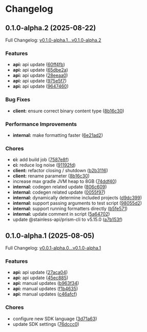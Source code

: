 # Changelog

## 0.1.0-alpha.2 (2025-08-22)

Full Changelog: [v0.1.0-alpha.1...v0.1.0-alpha.2](https://github.com/dataleonlabs/dataleon-java/compare/v0.1.0-alpha.1...v0.1.0-alpha.2)

### Features

* **api:** api update ([60ff4fb](https://github.com/dataleonlabs/dataleon-java/commit/60ff4fb16efe55d66bab4629ea73b1ce68bf2998))
* **api:** api update ([65dbe2a](https://github.com/dataleonlabs/dataleon-java/commit/65dbe2a961af2567e59a99648536b25d7b4b6008))
* **api:** api update ([28eeaa0](https://github.com/dataleonlabs/dataleon-java/commit/28eeaa0ef8271086485a4f252f028a3044cbac66))
* **api:** api update ([975e5f7](https://github.com/dataleonlabs/dataleon-java/commit/975e5f7b79d8a0ad3658f8664f10a3136f0d0dbe))
* **api:** api update ([9647460](https://github.com/dataleonlabs/dataleon-java/commit/9647460913ee8775c7cc84d39df6402989b7cee9))


### Bug Fixes

* **client:** ensure correct binary content type ([8b16c30](https://github.com/dataleonlabs/dataleon-java/commit/8b16c303ddd1ecb6f82c0dcc211fb10382cf0389))


### Performance Improvements

* **internal:** make formatting faster ([6e21ad2](https://github.com/dataleonlabs/dataleon-java/commit/6e21ad26ac1626a9a217d31fecda3ac186f04729))


### Chores

* **ci:** add build job ([7587e8f](https://github.com/dataleonlabs/dataleon-java/commit/7587e8f441b8e4eb14a3982c944f6f109a4a286d))
* **ci:** reduce log noise ([91192fd](https://github.com/dataleonlabs/dataleon-java/commit/91192fd5e4b76b51345166dcbc81e4cd3fbf04dc))
* **client:** refactor closing / shutdown ([b2b3116](https://github.com/dataleonlabs/dataleon-java/commit/b2b3116ac0f0613f8656604e879b873146f4c10e))
* **client:** rename parameter ([8b16c30](https://github.com/dataleonlabs/dataleon-java/commit/8b16c303ddd1ecb6f82c0dcc211fb10382cf0389))
* increase max gradle JVM heap to 8GB ([74ddf40](https://github.com/dataleonlabs/dataleon-java/commit/74ddf4043cc4e809c73cd75e050092cf6912b5b3))
* **internal:** codegen related update ([806c609](https://github.com/dataleonlabs/dataleon-java/commit/806c609235e9be208d4ea269012b22e339b7f5c9))
* **internal:** codegen related update ([0055f97](https://github.com/dataleonlabs/dataleon-java/commit/0055f973b17b9a11f9033621a98c12f8f9445840))
* **internal:** dynamically determine included projects ([d9dc399](https://github.com/dataleonlabs/dataleon-java/commit/d9dc39997668cdd5915b1c2e5298fc322265bd30))
* **internal:** support passing arguments to test script ([98055d2](https://github.com/dataleonlabs/dataleon-java/commit/98055d23b786136459d90f1d0d36a908c837e7a3))
* **internal:** support running formatters directly ([b5fe571](https://github.com/dataleonlabs/dataleon-java/commit/b5fe57109590ae8ffc184c2e675a4047903eb684))
* **internal:** update comment in script ([5a64702](https://github.com/dataleonlabs/dataleon-java/commit/5a647028f5d98ae22ea83cd2090ad9041dc38367))
* update @stainless-api/prism-cli to v5.15.0 ([a7b153f](https://github.com/dataleonlabs/dataleon-java/commit/a7b153f798387607dcdd7e3f755005635c39e68f))

## 0.1.0-alpha.1 (2025-08-05)

Full Changelog: [v0.0.1-alpha.0...v0.1.0-alpha.1](https://github.com/dataleonlabs/dataleon-java/compare/v0.0.1-alpha.0...v0.1.0-alpha.1)

### Features

* **api:** api update ([27aca04](https://github.com/dataleonlabs/dataleon-java/commit/27aca04732dc48236267da92b05a44eac83c47aa))
* **api:** api update ([45ec885](https://github.com/dataleonlabs/dataleon-java/commit/45ec88509aa34e396b5e46d983c50744d9d778fd))
* **api:** manual updates ([b963f34](https://github.com/dataleonlabs/dataleon-java/commit/b963f3410bb21fbf9e77a351acc4b70eea94e57e))
* **api:** manual updates ([f1b4635](https://github.com/dataleonlabs/dataleon-java/commit/f1b46350fce965ac965968c2dc23f2e58975dbd6))
* **api:** manual updates ([c46afcf](https://github.com/dataleonlabs/dataleon-java/commit/c46afcf96384e7fb11090b29445dc1be21d776e2))


### Chores

* configure new SDK language ([3d71a63](https://github.com/dataleonlabs/dataleon-java/commit/3d71a63522d001b0e7350d3c56d7c7481258cf9a))
* update SDK settings ([76dccc0](https://github.com/dataleonlabs/dataleon-java/commit/76dccc05971be858cafba68140f2a0c91ca8fc7a))
